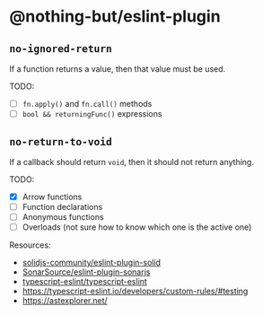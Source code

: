 # @nothing-but/eslint-plugin

## `no-ignored-return`

If a function returns a value, then that value must be used.

TODO:

-   [ ] `fn.apply()` and `fn.call()` methods
-   [ ] `bool && returningFunc()` expressions

## `no-return-to-void`

If a callback should return `void`, then it should not return anything.

TODO:

-   [x] Arrow functions
-   [ ] Function declarations
-   [ ] Anonymous functions
-   [ ] Overloads (not sure how to know which one is the active one)

Resources:

-   [solidjs-community/eslint-plugin-solid](https://github.com/solidjs-community/eslint-plugin-solid)
-   [SonarSource/eslint-plugin-sonarjs](https://github.com/SonarSource/eslint-plugin-sonarjs/blob/master/package.json)
-   [typescript-eslint/typescript-eslint](https://github.com/typescript-eslint/typescript-eslint/blob/main/packages/eslint-plugin/src/index.ts)
-   https://typescript-eslint.io/developers/custom-rules/#testing
-   https://astexplorer.net/
